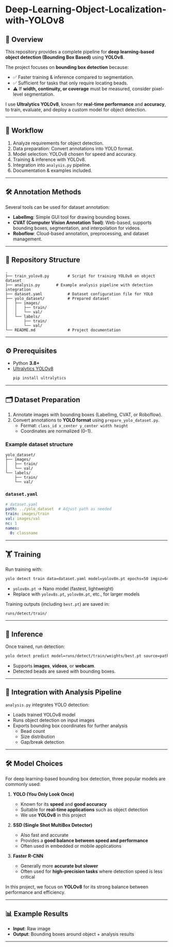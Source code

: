 # Deep-Learning-Object-Localization-with-YOLOv8

## 📌 Overview
This repository provides a complete pipeline for **deep learning-based object detection (Bounding Box Based)**  using **YOLOv8**.

The project focuses on **bounding box detection** because:
- ✅ Faster training & inference compared to segmentation.  
- ✅ Sufficient for tasks that only require locating beads.  
- ⚠️ If **width, continuity, or coverage** must be measured, consider pixel-level segmentation.  

I use **Ultralytics YOLOv8**, known for **real-time performance** and **accuracy**, to train, evaluate, and deploy a custom model for object detection.

---

## 🚀 Workflow
1. Analyze requirements for object detection.  
2. Data preparation: Convert annotations into YOLO format.  
3. Model selection: YOLOv8 chosen for speed and accuracy.  
4. Training & inference with YOLOv8.  
5. Integration into `analysis.py` pipeline.  
6. Documentation & examples included.  

---

## 🛠 Annotation Methods
Several tools can be used for dataset annotation:
- **LabelImg**: Simple GUI tool for drawing bounding boxes.  
- **CVAT (Computer Vision Annotation Tool)**: Web-based, supports bounding boxes, segmentation, and interpolation for videos.  
- **Roboflow**: Cloud-based annotation, preprocessing, and dataset management.  

---

## 📂 Repository Structure
```
.
├── train_yolov8.py        # Script for training YOLOv8 on object dataset
├── analysis.py       # Example analysis pipeline with detection integration
├── dataset.yaml           # Dataset configuration file for YOLO
├── yolo_dataset/          # Prepared dataset
│   ├── images/
│   │   ├── train/
│   │   └── val/
│   └── labels/
│       ├── train/
│       └── val/
└── README.md              # Project documentation
```

---

## ⚙️ Prerequisites
- Python **3.8+**
- [Ultralytics YOLOv8](https://github.com/ultralytics/ultralytics)  
  ```bash
  pip install ultralytics
  ```

---

## 🗂 Dataset Preparation
1. Annotate images with bounding boxes (LabelImg, CVAT, or Roboflow).  
2. Convert annotations to **YOLO format** using `prepare_yolo_dataset.py`.  
   - Format: `class_id x_center y_center width height`  
   - Coordinates are normalized (0–1).  

### Example dataset structure
```
yolo_dataset/
├── images/
│   ├── train/
│   └── val/
└── labels/
    ├── train/
    └── val/
```

### `dataset.yaml`
```yaml
# dataset.yaml
path: ../yolo_dataset  # Adjust path as needed
train: images/train
val: images/val
nc: 1
names:
  0: classname
```

---

## 🏋️ Training
Run training with:
```bash
yolo detect train data=dataset.yaml model=yolov8n.pt epochs=50 imgsz=640
```

- `yolov8n.pt` → Nano model (fastest, lightweight)  
- Replace with `yolov8s.pt`, `yolov8m.pt`, etc., for larger models  

Training outputs (including `best.pt`) are saved in:
```
runs/detect/train/
```

---

## 🔎 Inference
Once trained, run detection:
```bash
yolo detect predict model=runs/detect/train/weights/best.pt source=path/to/images
```

- Supports **images**, **videos**, or **webcam**.  
- Detected beads are saved with bounding boxes.  

---

## 🔗 Integration with Analysis Pipeline
`analysis.py` integrates YOLO detection:
- Loads trained YOLOv8 model  
- Runs object detection on input images  
- Exports bounding box coordinates for further analysis  
  - Bead count  
  - Size distribution  
  - Gap/break detection  

---

## 🛠 Model Choices
For deep learning-based bounding box detection, three popular models are commonly used:

1. **YOLO (You Only Look Once)**  
   - Known for its **speed** and **good accuracy**  
   - Suitable for **real-time applications** such as object detection  
   - We use **YOLOv8** in this project  

2. **SSD (Single Shot MultiBox Detector)**  
   - Also fast and accurate  
   - Provides a **good balance between speed and performance**  
   - Often used in embedded or mobile applications  

3. **Faster R-CNN**  
   - Generally more **accurate but slower**  
   - Often used for **high-precision tasks** where detection speed is less critical  

In this project, we focus on **YOLOv8** for its strong balance between performance and efficiency.

---

## 📊 Example Results
- **Input**: Raw image  
- **Output**: Bounding boxes around object + analysis results  

---

